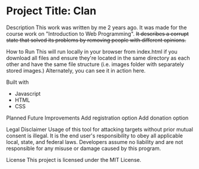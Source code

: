 Project Title: Clan
===========

Description
This work was written by me 2 years ago. It was made for the course work on "Introduction to Web Programming". ~~It describes a corrupt state that solved its problems by removing people with different opinions.~~

How to Run
This will run locally in your browser from index.html if you download all files and ensure they're located in the same directory as each other and have the same file structure (i.e. images folder with separately stored images.) Alternately, you can see it in action here.

Built with
 - Javascript
 - HTML
 - CSS

Planned Future Improvements
Add registration option
Add donation option

Legal Disclaimer
Usage of this tool for attacking targets without prior mutual consent is illegal. It is the end user's responsibility to obey all applicable local, state, and federal laws. Developers assume no liability and are not responsible for any misuse or damage caused by this program.

License
This project is licensed under the MIT License.
